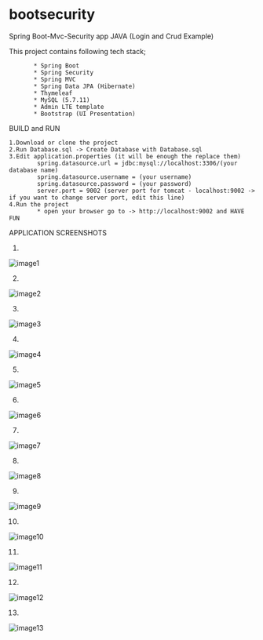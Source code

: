 # bootsecurity
Spring Boot-Mvc-Security app JAVA (Login and Crud Example)

This project contains following tech stack;

           * Spring Boot
           * Spring Security
           * Spring MVC
           * Spring Data JPA (Hibernate)
           * Thymeleaf
           * MySQL (5.7.11)
           * Admin LTE template
           * Bootstrap (UI Presentation)
 
BUILD and RUN

    1.Download or clone the project
    2.Run Database.sql -> Create Database with Database.sql
    3.Edit application.properties (it will be enough the replace them)
            spring.datasource.url = jdbc:mysql://localhost:3306/(your database name)
            spring.datasource.username = (your username)
            spring.datasource.password = (your password)
            server.port = 9002 (server port for tomcat - localhost:9002 -> if you want to change server port, edit this line)
    4.Run the project
            * open your browser go to -> http://localhost:9002 and HAVE FUN 
            
APPLICATION SCREENSHOTS

1)
![image1](https://user-images.githubusercontent.com/13044209/45927242-a5785280-bf38-11e8-9aed-0b5fd9c13eef.png)


2)
![image2](https://user-images.githubusercontent.com/13044209/45927279-9c3bb580-bf39-11e8-8d4c-3818c278f827.png)


3)
![image3](https://user-images.githubusercontent.com/13044209/45927276-97770180-bf39-11e8-971e-8bf5cdc7117f.png)


4)
![image4](https://user-images.githubusercontent.com/13044209/45927298-fd638900-bf39-11e8-9c23-3489f7e17343.png)


5)
![image5](https://user-images.githubusercontent.com/13044209/45927299-fe94b600-bf39-11e8-86ed-3074e1c6335e.png)


6)
![image6](https://user-images.githubusercontent.com/13044209/45927300-ffc5e300-bf39-11e8-8d3a-7444d5ce961f.png)


7)
![image7](https://user-images.githubusercontent.com/13044209/45927301-00f71000-bf3a-11e8-8bf2-9a291576ae21.png)


8)
![image8](https://user-images.githubusercontent.com/13044209/45927302-018fa680-bf3a-11e8-94c2-07ee7bafe2be.png)


9)
![image9](https://user-images.githubusercontent.com/13044209/45927336-5df2c600-bf3a-11e8-9bff-35b3817a5626.png)


10)
![image10](https://user-images.githubusercontent.com/13044209/45927337-5f23f300-bf3a-11e8-80f9-6c6813ca0be7.png)


11)
![image11](https://user-images.githubusercontent.com/13044209/45927339-5fbc8980-bf3a-11e8-8b44-8d72a2d5e628.png)


12)
![image12](https://user-images.githubusercontent.com/13044209/45927340-60edb680-bf3a-11e8-925a-6968d1a3ff53.png)


13)
![image13](https://user-images.githubusercontent.com/13044209/45927341-61864d00-bf3a-11e8-8ca8-2207e212fb2a.png)

